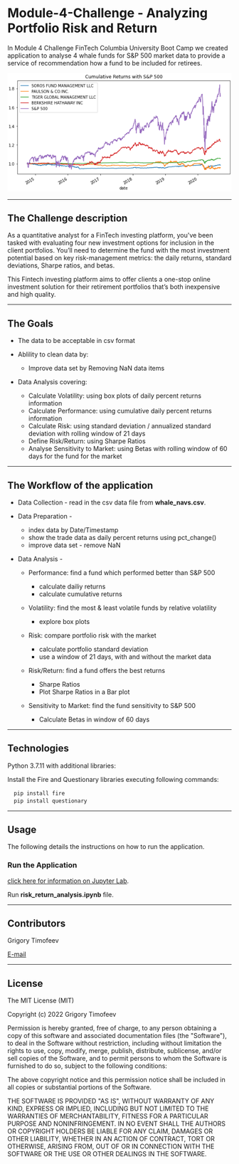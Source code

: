 # Module-4-Challenge - Analyzing Portfolio Risk and Return

In Module 4 Challenge FinTech Columbia University Boot Camp we created application to analyse 4 whale funds for S&P 500 market data to provide a service of recommendation how a fund to be included for retirees.

![Portfolio Risk and Return](pic.PNG)

---

## The Challenge description

As a quantitative analyst for a FinTech investing platform, you've been tasked with evaluating four new investment options for inclusion in the client portfolios. You’ll need to determine the fund with the most investment potential based on key risk-management metrics: the daily returns, standard deviations, Sharpe ratios, and betas.

This Fintech investing platform aims to offer clients a one-stop online investment solution for their retirement portfolios that’s both inexpensive and high quality. 

---

## The Goals

* The data to be acceptable in csv format  

* Ablility to clean data by:  
    * Improve data set by Removing NaN data items  

* Data Analysis covering:
    * Calculate Volatility: using box plots of daily percent returns information 
    * Calculate Performance: using cumulative daily percent returns information
    * Calculate Risk: using standard deviation / annualized standard deviation with rolling window of 21 days
    * Define Risk/Return: using Sharpe Ratios 
    * Analyse Sensitivity to Market: using Betas with rolling window of 60 days for the fund for the market
    
---

## The Workflow of the application  


* Data Collection - read in the csv data file from **whale_navs.csv**. 

* Data Preparation - 
    * index data by Date/Timestamp
    * show the trade data as daily percent returns using pct_change()
    * improve data set - remove NaN

* Data Analysis -
    * Performance: find a fund which performed better than S&P 500
        * calculate dailiy returns 
        * calculate cumulative returns
    
    * Volatility: find the most & least volatile funds by relative volatility
        * explore box plots
    
    * Risk: compare portfolio risk with the market
        * calculate portfolio standard deviation
        * use a window of 21 days, with and without the market data
    
    * Risk/Return: find a fund offers the best returns
        * Sharpe Ratios 
        * Plot Sharpe Ratios in a Bar plot
    
    * Sensitivity to Market: find the fund sensitivity to S&P 500
        * Calculate Betas in window of 60 days
        
---

## Technologies

Python 3.7.11 with additional libraries:

Install the Fire and Questionary libraries executing following commands:

```python
  pip install fire
  pip install questionary
```
---

## Usage

The following details the instructions on how to run the application.  

### Run the Application

[click here for information on Jupyter Lab](https://jupyterlab.readthedocs.io/en/stable/).  

Run **risk_return_analysis.ipynb** file.  

---

## Contributors

Grigory Timofeev

[E-mail](fintech_github_challenge4@unloca.com)

---

## License

The MIT License (MIT)

Copyright (c) 2022 Grigory Timofeev

Permission is hereby granted, free of charge, to any person obtaining a copy of this software and associated documentation files (the "Software"), to deal in the Software without restriction, including without limitation the rights to use, copy, modify, merge, publish, distribute, sublicense, and/or sell copies of the Software, and to permit persons to whom the Software is furnished to do so, subject to the following conditions:

The above copyright notice and this permission notice shall be included in all copies or substantial portions of the Software.

THE SOFTWARE IS PROVIDED "AS IS", WITHOUT WARRANTY OF ANY KIND, EXPRESS OR IMPLIED, INCLUDING BUT NOT LIMITED TO THE WARRANTIES OF MERCHANTABILITY, FITNESS FOR A PARTICULAR PURPOSE AND NONINFRINGEMENT. IN NO EVENT SHALL THE AUTHORS OR COPYRIGHT HOLDERS BE LIABLE FOR ANY CLAIM, DAMAGES OR OTHER LIABILITY, WHETHER IN AN ACTION OF CONTRACT, TORT OR OTHERWISE, ARISING FROM, OUT OF OR IN CONNECTION WITH THE SOFTWARE OR THE USE OR OTHER DEALINGS IN THE SOFTWARE.